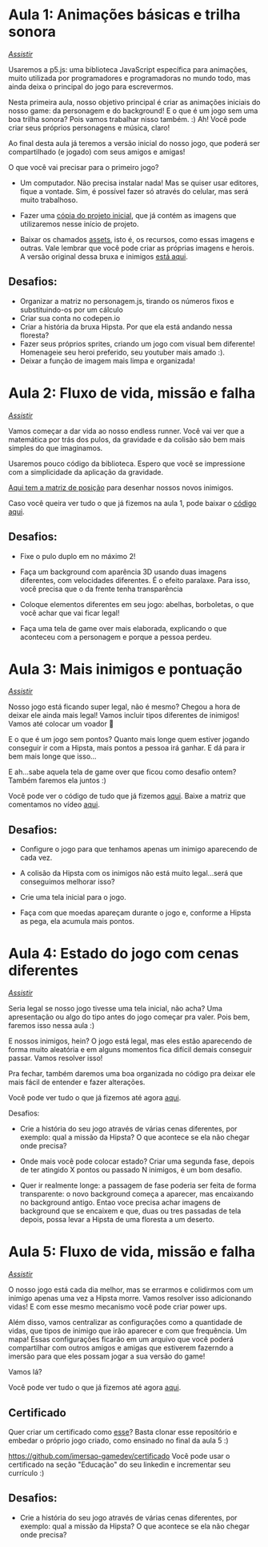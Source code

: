 # Aula 1: Animações básicas e trilha sonora

[_Assistir_](https://www.youtube.com/watch?v=8glxH8aS7ko)

Usaremos a p5.js: uma biblioteca JavaScript específica para animações, muito utilizada por programadores e programadoras no mundo todo, mas ainda deixa o principal do jogo para escrevermos.

Nesta primeira aula, nosso objetivo principal é criar as animações iniciais do nosso game: da personagem e do background! E o que é um jogo sem uma boa trilha sonora? Pois vamos trabalhar nisso também. :) Ah! Você pode criar seus próprios personagens e música, claro!

Ao final desta aula já teremos a versão inicial do nosso jogo, que poderá ser compartilhado (e jogado) com seus amigos e amigas!

O que você vai precisar para o primeiro jogo?

- Um computador. Não precisa instalar nada! Mas se quiser usar editores, fique a vontade. Sim, é possível fazer só através do celular, mas será muito trabalhoso.

- Fazer uma [cópia do projeto inicial](https://editor.p5js.org/alura/sketches/D_eq5CU6T), que já contém as imagens que utilizaremos nesse início de projeto.

- Baixar os chamados [assets](https://www.alura.com.br/imersao-gamedev-javascript/assets/assets.zip), isto é, os recursos, como essas imagens e outras. Vale lembrar que você pode criar as próprias imagens e herois. A versão original dessa bruxa e inimigos [está aqui](https://pipoya.itch.io/pipoya-free-2d-game-character-sprites).

## Desafios:

- Organizar a matriz no personagem.js, tirando os números fixos e substituindo-os por um cálculo
- Criar sua conta no codepen.io
- Criar a história da bruxa Hipsta. Por que ela está andando nessa floresta?
- Fazer seus próprios sprites, criando um jogo com visual bem diferente! Homenageie seu heroi preferido, seu youtuber mais amado :).
- Deixar a função de imagem mais limpa e organizada!

# Aula 2: Fluxo de vida, missão e falha

[_Assistir_](https://www.youtube.com/watch?v=tlkOFTWIrCo)

Vamos começar a dar vida ao nosso endless runner. Você vai ver que a matemática por trás dos pulos, da gravidade e da colisão são bem mais simples do que imaginamos.

Usaremos pouco código da biblioteca. Espero que você se impressione com a simplicidade da aplicação da gravidade.

[Aqui tem a matriz de posição](https://gist.github.com/juunegreiros/fcb9bd1e842375d72e80f3f10d4552e1) para desenhar nossos novos inimigos.

Caso você queira ver tudo o que já fizemos na aula 1, pode baixar o [código aqui](https://editor.p5js.org/alura/sketches/DtcUcnUnh).

## Desafios:

- Fixe o pulo duplo em no máximo 2!

- Faça um background com aparência 3D usando duas imagens diferentes, com velocidades diferentes. É o efeito paralaxe. Para isso, você precisa que o da frente tenha transparência

- Coloque elementos diferentes em seu jogo: abelhas, borboletas, o que você achar que vai ficar legal!

- Faça uma tela de game over mais elaborada, explicando o que aconteceu com a personagem e porque a pessoa perdeu.

# Aula 3: Mais inimigos e pontuação

[_Assistir_](https://youtu.be/IuVlkxZd4GE)

Nosso jogo está ficando super legal, não é mesmo? Chegou a hora de deixar ele ainda mais legal! Vamos incluir tipos diferentes de inimigos! Vamos até colocar um voador 🦇

E o que é um jogo sem pontos? Quanto mais longe quem estiver jogando conseguir ir com a Hipsta, mais pontos a pessoa irá ganhar. E dá para ir bem mais longe que isso...

E ah...sabe aquela tela de game over que ficou como desafio ontem? Também faremos ela juntos :)

Você pode ver o código de tudo que já fizemos [aqui](https://editor.p5js.org/alura/sketches/K2EIO2uVu). Baixe a matriz que comentamos no vídeo [aqui](https://gist.github.com/juunegreiros/4cd7bd68836ac6c65985298fc264a366).

## Desafios:

- Configure o jogo para que tenhamos apenas um inimigo aparecendo de cada vez.

- A colisão da Hipsta com os inimigos não está muito legal...será que conseguimos melhorar isso?

- Crie uma tela inicial para o jogo.

- Faça com que moedas apareçam durante o jogo e, conforme a Hipsta as pega, ela acumula mais pontos.

# Aula 4: Estado do jogo com cenas diferentes

[_Assistir_](https://youtu.be/2nETUc4MCZo)

Seria legal se nosso jogo tivesse uma tela inicial, não acha? Uma apresentação ou algo do tipo antes do jogo começar pra valer. Pois bem, faremos isso nessa aula :)

E nossos inimigos, hein?
O jogo está legal, mas eles estão aparecendo de forma muito aleatória e em alguns momentos fica difícil demais conseguir passar. Vamos resolver isso!

Pra fechar, também daremos uma boa organizada no código pra deixar ele mais fácil de entender e fazer alterações.

Você pode ver tudo o que já fizemos até agora [aqui](https://editor.p5js.org/alura/sketches/XYLfoz6Lp).

Desafios:

- Crie a história do seu jogo através de várias cenas diferentes, por exemplo: qual a missão da Hipsta? O que acontece se ela não chegar onde precisa?

- Onde mais você pode colocar estado? Criar uma segunda fase, depois de ter atingido X pontos ou passado N inimigos, é um bom desafio.

- Quer ir realmente longe: a passagem de fase poderia ser feita de forma transparente: o novo background começa a aparecer, mas encaixando no background antigo. Entao voce precisa achar imagens de background que se encaixem e que, duas ou tres passadas de tela depois, possa levar a Hipsta de uma floresta a um deserto.

# Aula 5: Fluxo de vida, missão e falha

[_Assistir_](https://youtu.be/HD1knuq2v2g)

O nosso jogo está cada dia melhor, mas se errarmos e colidirmos com um inimigo apenas uma vez a Hipsta morre. Vamos resolver isso adicionando vidas! E com esse mesmo mecanismo você pode criar power ups.

Além disso, vamos centralizar as configurações como a quantidade de vidas, que tipos de inimigo que irão aparecer e com que frequência. Um mapa!
Essas configurações ficarão em um arquivo que você poderá compartilhar com outros amigos e amigas que estiverem fazerndo a imersão para que eles possam jogar a sua versão do game!

Vamos lá?

Você pode ver tudo o que já fizemos até agora [aqui](https://editor.p5js.org/alura/sketches/QFtvZ6Ks2).

## Certificado

Quer criar um certificado como [esse](https://imersao-gamedev.github.io/certificado/)? Basta clonar esse repositório e embedar o próprio jogo criado, como ensinado no final da aula 5 :)

https://github.com/imersao-gamedev/certificado Você pode usar o certificado na seção "Educação" do seu linkedin e incrementar seu currículo :)

## Desafios:

- Crie a história do seu jogo através de várias cenas diferentes, por exemplo: qual a missão da Hipsta? O que acontece se ela não chegar onde precisa?
